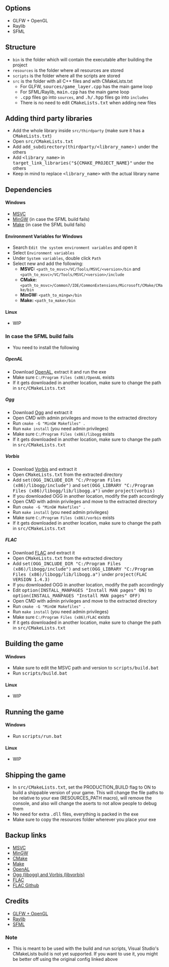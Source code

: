 ## Options
  - GLFW + OpenGL
  - Raylib
  - SFML

## Structure
  - ```bin``` is the folder which will contain the executable after building the project
  - ```resources``` is the folder where all resources are stored
  - ```scripts``` is the folder where all the scripts are stored
  - ```src``` is the folder with all C++ files and with CMakeLists.txt
    - For GLFW, <kbd>sources/game_layer.cpp</kbd> has the main game loop
    - For SFML/Raylib, <kbd>main.cpp</kbd> has the main game loop
    - <kbd>.cpp</kbd> files go into ```sources```, and <kbd>.h/.hpp</kbd> files go into ```includes```
    - There is no need to edit <kbd>CMakeLists.txt</kbd> when adding new files

## Adding third party libraries
  - Add the whole library inside ```src/thirdparty``` (make sure it has a <kbd>CMakeLists.txt</kbd>)
  - Open <kbd>src/CMakeLists.txt</kbd>
  - Add <kbd>add_subdirectory(thirdparty/&lt;library_name&gt;)</kbd> under the others
  - Add <kbd>&lt;library_name&gt;</kbd> in <kbd>target_link_libraries("${CMAKE_PROJECT_NAME}"</kbd> under the others
  - Keep in mind to replace <kbd>&lt;library_name&gt;</kbd> with the actual library name


## Dependencies

#### Windows
  - [MSVC](https://visualstudio.microsoft.com/thank-you-downloading-visual-studio/?sku=Community&channel=Release&version=VS2022&source=VSLandingPage&cid=2030&passive=false)
  - [MinGW](https://github.com/niXman/mingw-builds-binaries/releases/download/13.2.0-rt_v11-rev1/x86_64-13.2.0-release-posix-seh-ucrt-rt_v11-rev1.7z) (in case the SFML build fails)
  - [Make](https://deac-riga.dl.sourceforge.net/project/gnuwin32/make/3.81/make-3.81.exe?viasf=1) (in case the SFML build fails)

#### Environment Variables for Windows
  - Search ```Edit the system environment variables``` and open it
  - Select ```Environment variables```
  - Under ```System variables```, double click ```Path```
  - Select new and add the following:
      - **MSVC:** `<path_to_msvc>/VC/Tools/MSVC/<version>/bin` and `<path_to_msvc>/VC/Tools/MSVC/<version>/include`
      - **CMake:** `<path_to_msvc>/Common7/IDE/CommonExtensions/Microsoft/CMake/CMake/bin`
      - **MinGW:** `<path_to_mingw>/bin`
      - **Make:** `<path_to_make>/bin`

#### Linux
  - WIP

### In case the SFML build fails
  - You need to install the following
##### OpenAL
  - Download [OpenAL](https://www.openal.org/downloads/OpenAL11CoreSDK.zip), extract it and run the exe
  - Make sure ```C:/Program Files (x86)/OpenAL``` exists
  - If it gets downloaded in another location, make sure to change the path in <kbd>src/CMakeLists.txt</kbd>

##### Ogg
  - Download [Ogg](https://downloads.xiph.org/releases/ogg/libogg-1.3.5.zip) and extract it
  - Open CMD with admin privileges and move to the extracted directory
  - Run `cmake -G "MinGW Makefiles" .`
  - Run `make install` (you need admin privileges)
  - Make sure ```C:/Program Files (x86)/libogg``` exists
  - If it gets downloaded in another location, make sure to change the path in <kbd>src/CMakeLists.txt</kbd>

##### Vorbis
  - Download [Vorbis](https://downloads.xiph.org/releases/vorbis/libvorbis-1.3.7.zip) and extract it
  - Open <kbd>CMakeLists.txt</kbd> from the extracted directory
  - Add <kbd>set(OGG_INCLUDE_DIR "C:/Program Files (x86)/libogg/include")</kbd> and <kbd>set(OGG_LIBRARY "C:/Program Files (x86)/libogg/lib/libogg.a")</kbd> under <kbd>project(vorbis)</kbd>
  - If you downloaded OGG in another location, modify the path accordingly
  - Open CMD with admin privileges and move to the extracted directory
  - Run `cmake -G "MinGW Makefiles" .`
  - Run `make install` (you need admin privileges)
  - Make sure ```C:/Program Files (x86)/vorbis``` exists
  - If it gets downloaded in another location, make sure to change the path in <kbd>src/CMakeLists.txt</kbd>

##### FLAC
  - Download [FLAC](https://codeload.github.com/xiph/flac/zip/refs/heads/master) and extract it
  - Open <kbd>CMakeLists.txt</kbd> from the extracted directory
  - Add <kbd>set(OGG_INCLUDE_DIR "C:/Program Files (x86)/libogg/include")</kbd> and <kbd>set(OGG_LIBRARY "C:/Program Files (x86)/libogg/lib/libogg.a")</kbd> under <kbd>project(FLAC VERSION 1.4.3)</kbd>
  - If you downloaded OGG in another location, modify the path accordingly
  - Edit <kbd>option(INSTALL_MANPAGES "Install MAN pages" ON)</kbd> to <kbd>option(INSTALL_MANPAGES "Install MAN pages" OFF)</kbd>
  - Open CMD with admin privileges and move to the extracted directory
  - Run `cmake -G "MinGW Makefiles" .`
  - Run `make install` (you need admin privileges)
  - Make sure ```C:/Program Files (x86)/FLAC``` exists
  - If it gets downloaded in another location, make sure to change the path in <kbd>src/CMakeLists.txt</kbd>


## Building the game
#### Windows
  - Make sure to edit the MSVC path and version to <kbd>scripts/build.bat</kbd>
  - Run <kbd>scripts/build.bat</kbd>
  
#### Linux
  - WIP


## Running the game
#### Windows
  - Run <kbd>scripts/run.bat</kbd>

#### Linux
  - WIP


## Shipping the game
  - In <kbd>src/CMakeLists.txt</kbd>, set the PRODUCTION_BUILD flag to ON to build a shippable version of your game. This will change the file paths to be relative to your exe (RESOURCES_PATH macro), will remove the console, and also will change the aserts to not allow people to debug them
  - No need for extra <kbd>.dll</kbd> files, everything is packed in the exe
  - Make sure to copy the resources folder wherever you place your exe


## Backup links
  - [MSVC](https://visualstudio.microsoft.com/vs/features/cplusplus/)
  - [MinGW](https://www.mingw-w64.org/downloads/)
  - [CMake](https://cmake.org/download/)
  - [Make](http://gnuwin32.sourceforge.net/packages/make.htm)
  - [OpenAL]()
  - [Ogg (libogg) and Vorbis (libvorbis)](https://xiph.org/downloads/)
  - [FLAC](https://xiph.org/flac/download.html)
  - [FLAC Github](https://github.com/xiph/flac)


## Credits
  - [GLFW + OpenGL](https://github.com/meemknight/cmakeSetup)
  - [Raylib](https://github.com/meemknight/raylibCmakeSetup)
  - [SFML](https://github.com/meemknight/SFMLCmakeSetup)

### Note
  - This is meant to be used with the build and run scripts, Visual Studio's CMakeLists build is not yet supported. If you want to use it, you might be better off using the original config linked above